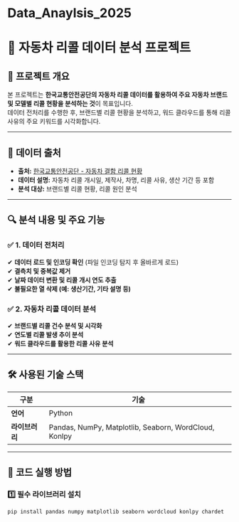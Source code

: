 # Data_Anaylsis_2025
# 🚗 자동차 리콜 데이터 분석 프로젝트

## 📌 프로젝트 개요
본 프로젝트는 **한국교통안전공단의 자동차 리콜 데이터를 활용하여 주요 자동차 브랜드 및 모델별 리콜 현황을 분석하는 것**이 목표입니다.  
데이터 전처리를 수행한 후, 브랜드별 리콜 현황을 분석하고, 워드 클라우드를 통해 리콜 사유의 주요 키워드를 시각화합니다.

---

## 📂 데이터 출처
- **출처:** [한국교통안전공단 - 자동차 결함 리콜 현황](https://www.data.go.kr/data/3048950/fileData.do)
- **데이터 설명:** 자동차 리콜 개시일, 제작사, 차명, 리콜 사유, 생산 기간 등 포함
- **분석 대상:** 브랜드별 리콜 현황, 리콜 원인 분석

---

## 🔍 분석 내용 및 주요 기능
### ✅ **1. 데이터 전처리**
✔ **데이터 로드 및 인코딩 확인** (파일 인코딩 탐지 후 올바르게 로드)  
✔ **결측치 및 중복값 제거**  
✔ **날짜 데이터 변환 및 리콜 개시 연도 추출**  
✔ **불필요한 열 삭제 (예: 생산기간, 기타 설명 등)**  

### ✅ **2. 자동차 리콜 데이터 분석**
✔ **브랜드별 리콜 건수 분석 및 시각화**  
✔ **연도별 리콜 발생 추이 분석**  
✔ **워드 클라우드를 활용한 리콜 사유 분석**  

---

## 🛠 사용된 기술 스택
| **구분** | **기술** |
|----------|----------|
| **언어** | Python |
| **라이브러리** | Pandas, NumPy, Matplotlib, Seaborn, WordCloud, Konlpy |

---

## 📂 코드 실행 방법
### 1️⃣ **필수 라이브러리 설치**
```bash
pip install pandas numpy matplotlib seaborn wordcloud konlpy chardet
